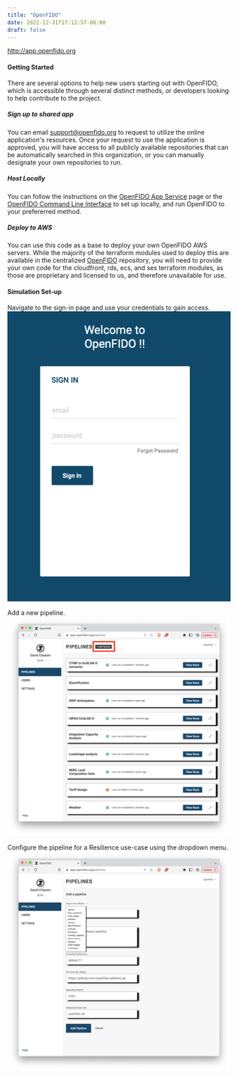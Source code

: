 ```yaml
---
title: "OpenFIDO"
date: 2022-12-31T17:12:57-08:00
draft: false
---
```


http://app.openfido.org 


#### Getting Started
There are several options to help new users starting out with OpenFIDO, which is accessible through several distinct methods, or developers looking to help contribute to the project. 
	
##### Sign up to shared app
You can email support@openfido.org to request to utilize the online application's resources. Once your request to use the application is approved, you will have access to all publicly available repositories that can be automatically searched in this organization, or you can manually designate your own repositories to run.

##### Host Locally
You can follow the instructions on the [OpenFIDO App Service](https://github.com/openfido/openfido-app-service) page or the [OpenFIDO Command Line Interface](https://github.com/openfido/cli) to set up locally, and run OpenFIDO to your prefererred method. 

##### Deploy to AWS
You can use this code as a base to deploy your own OpenFIDO AWS servers. While the majority of the terraform modules used to deploy this are available in the centralized [OpenFIDO](https://github.com/openfido/openfido) repository, you will need to provide your own code for the cloudfront, rds, ecs, and ses terraform modules, as those are proprietary and licensed to us, and therefore unavailable for use. 

#### Simulation Set-up

Navigate to the sign-in page and use your credentials to gain access. ![](/OPENFIDO1.png)

Add a new pipeline. ![](/OPENFIDO2.png)

Configure the pipeline for a Resilience use-case using the dropdown menu. ![](/OPENFIDO3.png)

